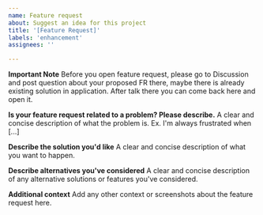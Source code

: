 ```yaml
---
name: Feature request
about: Suggest an idea for this project
title: '[Feature Request]'
labels: 'enhancement'
assignees: ''

---
```


**Important Note**
Before you open feature request, please go to Discussion and post question about your proposed FR there, maybe there is already existing solution in application. After talk there you can come back here and open it.

**Is your feature request related to a problem? Please describe.**
A clear and concise description of what the problem is. Ex. I'm always frustrated when [...]

**Describe the solution you'd like**
A clear and concise description of what you want to happen.

**Describe alternatives you've considered**
A clear and concise description of any alternative solutions or features you've considered.

**Additional context**
Add any other context or screenshots about the feature request here.
